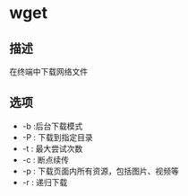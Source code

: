 # wget

## 描述

在终端中下载网络文件

## 选项

- -b :后台下载模式
- -P : 下载到指定目录
- -t : 最大尝试次数
- -c : 断点续传
- -p : 下载页面内所有资源，包括图片、视频等
- -r : 递归下载
